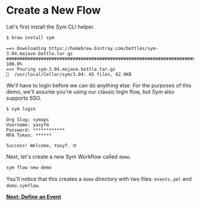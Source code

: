 # Create a New Flow

Let's first install the Sym CLI helper.

```bash
$ brew install sym
```

```
==> Downloading https://homebrew.bintray.com/bottles/sym-3.04.mojave.bottle.tar.gz
######################################################################## 100.0%
==> Pouring sym-3.04.mojave.bottle.tar.gz
🍺  /usr/local/Cellar/sym/3.04: 65 files, 82.9KB
```

We'll have to login before we can do anything else. For the purposes of this demo, we'll assume you're using our classic login flow, but Sym also supports SSO.

```bash
$ sym login
```

```
Org Slug: symops
Username: yasyfm
Password: ************
MFA Token: ******

Success! Welcome, Yasyf. 🤓
```

Next, let's create a new Sym Workflow called `demo`.

```bash
sym flow new demo
```

You'll notice that this creates a `demo` directory with two files: `events.yml` and `demo.symflow`.

**[Next: Define an Event](03_define_event.md)**
